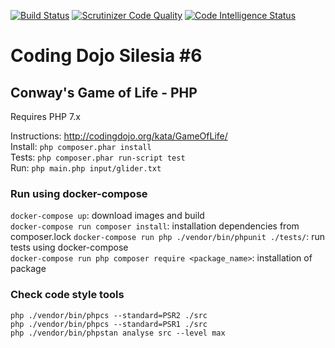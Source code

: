 [![Build Status](https://travis-ci.org/Martin89PL/game-of-life-TDD.svg?branch=master)](https://travis-ci.org/Martin89PL/game-of-life-TDD)
[![Scrutinizer Code Quality](https://scrutinizer-ci.com/g/Martin89PL/game-of-life-TDD/badges/quality-score.png?b=master)](https://scrutinizer-ci.com/g/Martin89PL/game-of-life-TDD/?branch=master)
[![Code Intelligence Status](https://scrutinizer-ci.com/g/Martin89PL/game-of-life-TDD/badges/code-intelligence.svg?b=master)](https://scrutinizer-ci.com/code-intelligence)

Coding Dojo Silesia #6
======================

## Conway's Game of Life - PHP

Requires PHP 7.x

Instructions: http://codingdojo.org/kata/GameOfLife/  
Install: `php composer.phar install`  
Tests: `php composer.phar run-script test`  
Run: `php main.php input/glider.txt`


### Run using docker-compose
```docker-compose up```: download images and build  
```docker-compose run composer install```: installation dependencies from composer.lock 
```docker-compose run php ./vendor/bin/phpunit ./tests/```: run tests using docker-compose  
```docker-compose run php composer require <package_name>```: installation of package   
### Check code style tools
`php ./vendor/bin/phpcs --standard=PSR2 ./src`  
`php ./vendor/bin/phpcs --standard=PSR1 ./src`  
`php ./vendor/bin/phpstan analyse src --level max`    